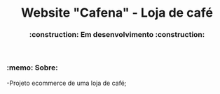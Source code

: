 <h1 align="center"> Website "Cafena" - Loja de café</h1>
<h3 align="center">
:construction: Em desenvolvimento :construction:
</h3></br>
<h3>:memo: Sobre:</h3>
-Projeto ecommerce de uma loja de café;